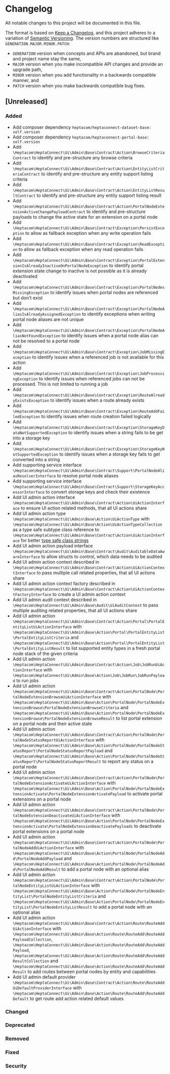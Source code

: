 # Changelog

All notable changes to this project will be documented in this file.

The format is based on [Keep a Changelog](https://keepachangelog.com/en/1.0.0/),
and this project adheres to a variation of [Semantic Versioning](https://semver.org/spec/v2.0.0.html).
The version numbers are structured like `GENERATION.MAJOR.MINOR.PATCH`:

* `GENERATION` version when concepts and APIs are abandoned, but brand and project name stay the same,
* `MAJOR` version when you make incompatible API changes and provide an upgrade path,
* `MINOR` version when you add functionality in a backwards compatible manner, and
* `PATCH` version when you make backwards compatible bug fixes.

## [Unreleased]

### Added

- Add composer dependency `heptacom/heptaconnect-dataset-base: self.version`
- Add composer dependency `heptacom/heptaconnect-portal-base: self.version`
- Add `\Heptacom\HeptaConnect\Ui\Admin\Base\Contract\Action\BrowseCriteriaContract` to identify and pre-structure any browse criteria
- Add `\Heptacom\HeptaConnect\Ui\Admin\Base\Contract\Action\EntityListCriteriaContract` to identify and pre-structure any entity support listing criteria
- Add `\Heptacom\HeptaConnect\Ui\Admin\Base\Contract\Action\EntityListResultContract` to identify and pre-structure any entity support listing result
- Add `\Heptacom\HeptaConnect\Ui\Admin\Base\Contract\Action\PortalNodeExtensionActiveChangePayloadContract` to identify and pre-structure payloads to change the active state for an extension on a portal node
- Add `\Heptacom\HeptaConnect\Ui\Admin\Base\Contract\Exception\PersistException` to allow as fallback exception when any write operation fails
- Add `\Heptacom\HeptaConnect\Ui\Admin\Base\Contract\Exception\ReadException` to allow as fallback exception when any read operation fails
- Add `\Heptacom\HeptaConnect\Ui\Admin\Base\Contract\Exception\PortalExtensionIsAlreadyInactiveOnPortalNodeException` to identify portal extension state change to inactive is not possible as it is already deactivated
- Add `\Heptacom\HeptaConnect\Ui\Admin\Base\Contract\Exception\PortalNodesMissingException` to identify issues when portal nodes are referenced but don't exist
- Add `\Heptacom\HeptaConnect\Ui\Admin\Base\Contract\Exception\PortalNodeAliasIsAlreadyAssignedException` to identify exceptions when writing portal node aliases are not unique
- Add `\Heptacom\HeptaConnect\Ui\Admin\Base\Contract\Exception\PortalNodeAliasNotFoundException` to identify issues when a portal node alias can not be resolved to a portal node
- Add `\Heptacom\HeptaConnect\Ui\Admin\Base\Contract\Exception\JobMissingException` to identify issues when a referenced job is not available for this action
- Add `\Heptacom\HeptaConnect\Ui\Admin\Base\Contract\Exception\JobProcessingException` to identify issues when referenced jobs can not be processed. This is not limited to running a job
- Add `\Heptacom\HeptaConnect\Ui\Admin\Base\Contract\Exception\RouteAlreadyExistsException` to identify issues when a route already exists
- Add `\Heptacom\HeptaConnect\Ui\Admin\Base\Contract\Exception\RouteAddFailedException` to identify issues when route creation failed logically
- Add `\Heptacom\HeptaConnect\Ui\Admin\Base\Contract\Exception\StorageKeyDataNotSupportedException` to identify issues when a string fails to be get into a storage key
- Add `\Heptacom\HeptaConnect\Ui\Admin\Base\Contract\Exception\StorageKeyNotSupportedException` to identify issues when a storage key fails to get converted into a string
- Add supporting service interface `\Heptacom\HeptaConnect\Ui\Admin\Base\Contract\Support\PortalNodeAliasResolverInterface` to resolve portal node aliases
- Add supporting service interface `\Heptacom\HeptaConnect\Ui\Admin\Base\Contract\Support\StorageKeyAccessorInterface` to convert storage keys and check their existence
- Add UI admin action interface `\Heptacom\HeptaConnect\Ui\Admin\Base\Contract\Action\UiActionInterface` to ensure UI action related methods, that all UI actions share
- Add UI admin action type `\Heptacom\HeptaConnect\Ui\Admin\Base\Action\UiActionType` with `\Heptacom\HeptaConnect\Ui\Admin\Base\Action\UiActionTypeCollection` as a type safe subtype class reference to `\Heptacom\HeptaConnect\Ui\Admin\Base\Contract\Action\UiActionInterface` for better [type safe class strings](https://heptaconnect.io/reference/adr/2022-06-12-type-safe-class-strings/)
- Add UI admin action payload interface `\Heptacom\HeptaConnect\Ui\Admin\Base\Contract\Audit\AuditableDataAwareInterface` to allow structs to control, which data needs to be audited
- Add UI admin action context described in `\Heptacom\HeptaConnect\Ui\Admin\Base\Contract\Action\UiActionContextInterface` to pass multiple call related properties, that all UI actions share
- Add UI admin action context factory described in `\Heptacom\HeptaConnect\Ui\Admin\Base\Contract\Action\UiActionContextFactoryInterface` to create a UI admin action context
- Add UI admin audit context described in `\Heptacom\HeptaConnect\Ui\Admin\Base\Audit\UiAuditContext` to pass multiple auditing related properties, that all UI actions share
- Add UI admin action `\Heptacom\HeptaConnect\Ui\Admin\Base\Contract\Action\Portal\PortalEntityListUiActionInterface` with `\Heptacom\HeptaConnect\Ui\Admin\Base\Action\Portal\PortalEntityList\PortalEntityListCriteria` and `\Heptacom\HeptaConnect\Ui\Admin\Base\Action\Portal\PortalEntityList\PortalEntityListResult` to list supported entity types in a fresh portal node stack of the given criteria
- Add UI admin action `\Heptacom\HeptaConnect\Ui\Admin\Base\Contract\Action\Job\JobRunUiActionInterface` with `\Heptacom\HeptaConnect\Ui\Admin\Base\Action\Job\JobRun\JobRunPayload` to run jobs
- Add UI admin action `\Heptacom\HeptaConnect\Ui\Admin\Base\Contract\Action\PortalNode\PortalNodeExtensionBrowseUiActionInterface` with `\Heptacom\HeptaConnect\Ui\Admin\Base\Action\PortalNode\PortalNodeExtensionBrowse\PortalNodeExtensionBrowseCriteria` and `\Heptacom\HeptaConnect\Ui\Admin\Base\Action\PortalNode\PortalNodeExtensionBrowse\PortalNodeExtensionBrowseResult` to list portal extension on a portal node and their active state
- Add UI admin action `\Heptacom\HeptaConnect\Ui\Admin\Base\Contract\Action\PortalNode\PortalNodeStatusReportUiActionInterface` with `\Heptacom\HeptaConnect\Ui\Admin\Base\Action\PortalNode\PortalNodeStatusReport\PortalNodeStatusReportPayload` and `\Heptacom\HeptaConnect\Ui\Admin\Base\Action\PortalNode\PortalNodeStatusReport\PortalNodeStatusReportResult` to report any status on a portal node
- Add UI admin action `\Heptacom\HeptaConnect\Ui\Admin\Base\Contract\Action\PortalNode\PortalNodeExtensionActivateUiActionInterface` with `\Heptacom\HeptaConnect\Ui\Admin\Base\Action\PortalNode\PortalNodeExtensionActivate\PortalNodeExtensionActivatePayload` to activate portal extensions on a portal node
- Add UI admin action `\Heptacom\HeptaConnect\Ui\Admin\Base\Contract\Action\PortalNode\PortalNodeExtensionDeactivateUiActionInterface` with `\Heptacom\HeptaConnect\Ui\Admin\Base\Action\PortalNode\PortalNodeExtensionActivate\PortalNodeExtensionDeactivatePayloads` to deactivate portal extensions on a portal node
- Add UI admin action `\Heptacom\HeptaConnect\Ui\Admin\Base\Contract\Action\PortalNode\PortalNodeAddUiActionInterface` with `\Heptacom\HeptaConnect\Ui\Admin\Base\Action\PortalNode\PortalNodeAdd\PortalNodeAddPayload` and `\Heptacom\HeptaConnect\Ui\Admin\Base\Action\PortalNode\PortalNodeAdd\PortalNodeAddResult` to add a portal node with an optional alias
- Add UI admin action `\Heptacom\HeptaConnect\Ui\Admin\Base\Contract\Action\PortalNode\PortalNodeEntityListUiActionInterface` with `\Heptacom\HeptaConnect\Ui\Admin\Base\Action\PortalNode\PortalNodeEntityList\PortalNodeEntityListCriteria` and `\Heptacom\HeptaConnect\Ui\Admin\Base\Action\PortalNode\PortalNodeEntityList\PortalNodeEntityListResult` to add a portal node with an optional alias
- Add UI admin action `\Heptacom\HeptaConnect\Ui\Admin\Base\Contract\Action\Route\RouteAddUiActionInterface` with `\Heptacom\HeptaConnect\Ui\Admin\Base\Action\Route\RouteAdd\RouteAddPayloadCollection`, `\Heptacom\HeptaConnect\Ui\Admin\Base\Action\Route\RouteAdd\RouteAddPayload`, `\Heptacom\HeptaConnect\Ui\Admin\Base\Action\Route\RouteAdd\RouteAddResultCollection` and `\Heptacom\HeptaConnect\Ui\Admin\Base\Action\Route\RouteAdd\RouteAddResult` to add routes between portal nodes by entity and capabilities
- Add UI admin default provider `\Heptacom\HeptaConnect\Ui\Admin\Base\Contract\Action\Route\RouteAddUiDefaultProviderInterface` with `\Heptacom\HeptaConnect\Ui\Admin\Base\Action\Route\RouteAdd\RouteAddDefault` to get route add action related default values

### Changed

### Deprecated

### Removed

### Fixed

### Security
